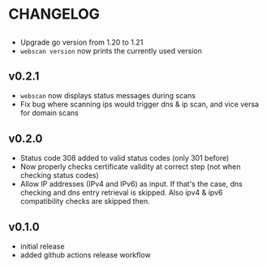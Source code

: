 # CHANGELOG

##
- Upgrade go version from 1.20 to 1.21
- `webscan version` now prints the currently used version

## v0.2.1
- `webscan` now displays status messages during scans
- Fix bug where scanning ips would trigger dns & ip scan, and vice versa for domain scans

## v0.2.0
- Status code 308 added to valid status codes (only 301 before)
- Now properly checks certificate validity at correct step (not when checking status codes)
- Allow IP addresses (IPv4 and IPv6) as input. If that's the case, dns checking and dns entry retrieval is skipped. Also ipv4 & ipv6 compatibility checks are skipped then.

## v0.1.0
- initial release
- added github actions release workflow
